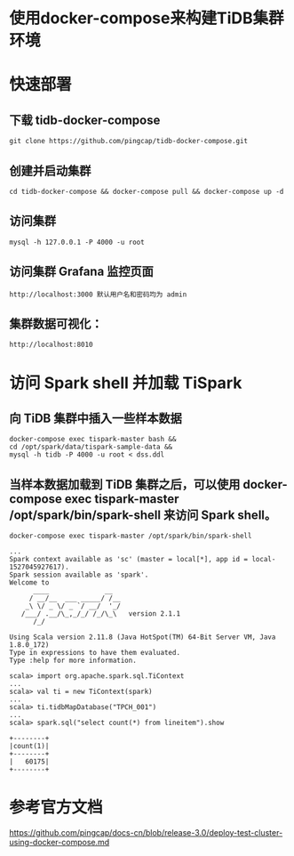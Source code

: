 # 使用docker-compose来构建TiDB集群环境


# 快速部署 
## 下载 tidb-docker-compose
```
git clone https://github.com/pingcap/tidb-docker-compose.git
```
## 创建并启动集群
```
cd tidb-docker-compose && docker-compose pull && docker-compose up -d
```
## 访问集群
```
mysql -h 127.0.0.1 -P 4000 -u root
```
## 访问集群 Grafana 监控页面
```
http://localhost:3000 默认用户名和密码均为 admin
```
## 集群数据可视化：
```
http://localhost:8010
```

# 访问 Spark shell 并加载 TiSpark
## 向 TiDB 集群中插入一些样本数据
```
docker-compose exec tispark-master bash &&
cd /opt/spark/data/tispark-sample-data &&
mysql -h tidb -P 4000 -u root < dss.ddl
```
## 当样本数据加载到 TiDB 集群之后，可以使用 docker-compose exec tispark-master /opt/spark/bin/spark-shell 来访问 Spark shell。
```
docker-compose exec tispark-master /opt/spark/bin/spark-shell
```

```
...
Spark context available as 'sc' (master = local[*], app id = local-1527045927617).
Spark session available as 'spark'.
Welcome to
      ____              __
     / __/__  ___ _____/ /__
    _\ \/ _ \/ _ `/ __/  '_/
   /___/ .__/\_,_/_/ /_/\_\   version 2.1.1
      /_/

Using Scala version 2.11.8 (Java HotSpot(TM) 64-Bit Server VM, Java 1.8.0_172)
Type in expressions to have them evaluated.
Type :help for more information.
```

```
scala> import org.apache.spark.sql.TiContext
...
scala> val ti = new TiContext(spark)
...
scala> ti.tidbMapDatabase("TPCH_001")
...
scala> spark.sql("select count(*) from lineitem").show
```

```
+--------+
|count(1)|
+--------+
|   60175|
+--------+
```

# 参考官方文档
https://github.com/pingcap/docs-cn/blob/release-3.0/deploy-test-cluster-using-docker-compose.md
